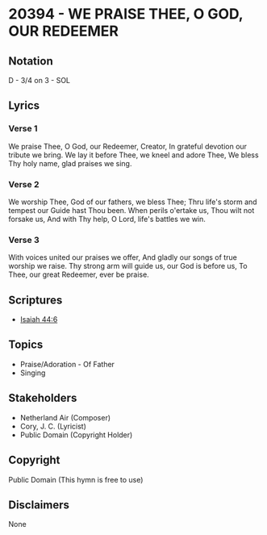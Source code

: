 # 20394 - WE PRAISE THEE, O GOD, OUR REDEEMER

## Notation

D - 3/4 on 3 - SOL

## Lyrics

### Verse 1

We praise Thee, O God, our Redeemer, Creator, In grateful devotion our tribute we bring. We lay it before Thee, we kneel and adore Thee, We bless Thy holy name, glad praises we sing.

### Verse 2

We worship Thee, God of our fathers, we bless Thee; Thru life's storm and tempest our Guide hast Thou been. When perils o'ertake us, Thou wilt not forsake us, And with Thy help, O Lord, life's battles we win.

### Verse 3

With voices united our praises we offer, And gladly our songs of true worship we raise. Thy strong arm will guide us, our God is before us, To Thee, our great Redeemer, ever be praise.


## Scriptures

- [Isaiah 44:6](https://www.biblegateway.com/passage/?search=Isaiah%2044%3A6)

## Topics

- Praise/Adoration - Of Father
- Singing

## Stakeholders

- Netherland Air (Composer)
- Cory, J. C. (Lyricist)
- Public Domain (Copyright Holder)

## Copyright

Public Domain
(This hymn is free to use)

## Disclaimers

None

